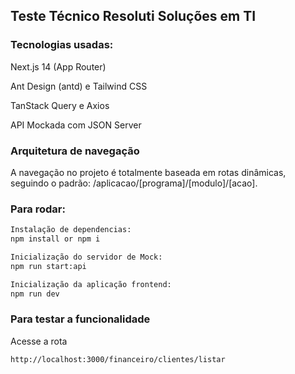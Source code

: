 ## Teste Técnico Resoluti Soluções em TI

### Tecnologias usadas: 
 Next.js 14 (App Router)

 Ant Design (antd) e Tailwind CSS

 TanStack Query e Axios

 API Mockada com JSON Server


### Arquitetura de navegação
  A navegação no projeto é totalmente baseada em rotas dinâmicas, seguindo o padrão: /aplicacao/[programa]/[modulo]/[acao].
 

### Para rodar:

```bash
Instalação de dependencias:
npm install or npm i

Inicialização do servidor de Mock:
npm run start:api

Inicialização da aplicação frontend:
npm run dev
```

### Para testar a funcionalidade
Acesse a rota
```bash
http://localhost:3000/financeiro/clientes/listar
```
